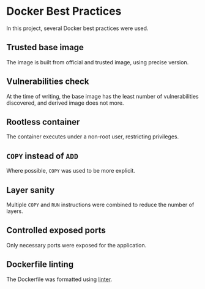 # Docker Best Practices

In this project, several Docker best practices were used.

## Trusted base image

The image is built from official and trusted image, using precise version.

## Vulnerabilities check

At the time of writing, the base image has the least number of vulnerabilities discovered, and derived image does not more.

## Rootless container

The container executes under a non-root user, restricting privileges.

## `COPY` instead of `ADD`

Where possible, `COPY` was used to be more explicit.

## Layer sanity

Multiple `COPY` and `RUN` instructions were combined to reduce the number of layers.

## Controlled exposed ports

Only necessary ports were exposed for the application.

## Dockerfile linting

The Dockerfile was formatted using [linter](https://hadolint.github.io/hadolint/).
